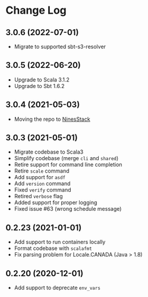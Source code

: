 # Change Log

## 3.0.6 (2022-07-01)

* Migrate to supported sbt-s3-resolver

## 3.0.5 (2022-06-20)

* Upgrade to Scala 3.1.2
* Upgrade to Sbt 1.6.2

## 3.0.4 (2021-05-03)

* Moving the repo to [NinesStack](https://github.com/NinesStack)

## 3.0.3 (2021-05-01)

* Migrate codebase to Scala3
* Simplify codebase (merge `cli` and `shared`)
* Retire support for command line completion
* Retire `scale` command
* Add support for `asdf`
* Add `version` command
* Fixed `verify` command
* Retired `verbose` flag
* Added support for proper logging
* Fixed issue #63 (wrong schedule message)

## 0.2.23 (2021-01-01)

* Add support to run containers locally
* Format codebase with `scalafmt`
* Fix parsing problem for Locale.CANADA (Java > 1.8)

## 0.2.20 (2020-12-01)

* Add support to deprecate `env_vars`

